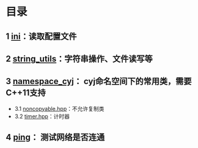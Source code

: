 # 目录

## 1 [ini](https://github.com/YaJunCui/utils/tree/master/ini)：读取配置文件

## 2 [string_utils](https://github.com/YaJunCui/utils/tree/master/string_utils)：字符串操作、文件读写等

## 3 [namespace_cyj](https://github.com/YaJunCui/utils/tree/master/namespace_cyj)： cyj命名空间下的常用类，需要C++11支持
 * 3.1 [noncopyable.hpp](https://github.com/YaJunCui/utils/blob/master/namespace_cyj/noncopyable.hpp)：不允许复制类
 * 3.2 [timer.hpp](https://github.com/YaJunCui/utils/blob/master/namespace_cyj/timer.hpp)：计时器

## 4 [ping](https://github.com/YaJunCui/utils/tree/master/ping)： 测试网络是否连通
